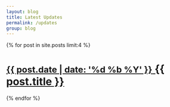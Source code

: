 ```yaml
---
layout: blog
title: Latest Updates
permalink: /updates
group: blog
---
```


{% for post in site.posts limit:4 %}
	<h1><a href="{{ base }}{{post.url}}"><small class="date">{{ post.date | date: '%d %b %Y' }}</small>
		{{ post.title }}</a></h1>
{% endfor %}